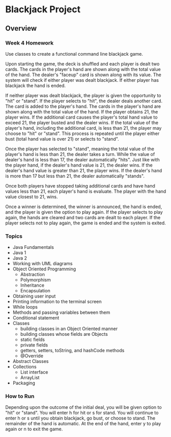 # Blackjack Project

## Overview
### Week 4 Homework
Use classes to create a functional command line blackjack game.

Upon starting the game, the deck is shuffled and each player is dealt two cards. The cards in the player's hand are shown along with the total value of the hand. The dealer's "faceup" card is shown along with its value. The system will check if either player was dealt blackjack. If either player has blackjack the hand is ended.

If neither player was dealt blackjack, the player is given the opportunity to "hit" or "stand". If the player selects to "hit", the dealer deals another card. The card is added to the player's hand. The cards in the player's hand are shown along with the total value of the hand. If the player obtains 21, the player wins. If the additional card causes the player's total hand value to exceed 21, the player busted and the dealer wins. If the total value of the player's hand, including the additional card, is less than 21, the player may choose to "hit" or "stand". This process is repeated until the player either bust (total hand value is over 21) or selects to "stand".

Once the player has selected to "stand", meaning the total value of the player's hand is less than 21, the dealer takes a turn. While the value of dealer's hand is less than 17, the dealer automatically "hits". Just like with the player hand, if the dealer's hand value is 21, the dealer wins. If the dealer's hand value is greater than 21, the player wins. If the dealer's hand is more than 17 but less than 21, the dealer automatically "stands".

Once both players have stopped taking additional cards and have hand values less than 21, each player's hand is evaluate. The player with the hand value closest to 21, wins.

Once a winner is determined, the winner is announced, the hand is ended, and the player is given the option to play again. If the player selects to play again, the hands are cleared and two cards are dealt to each player. If the player selects not to play again, the game is ended and the system is exited.

### Topics
* Java Fundamentals
* Java 1
* Java 2
* Working with UML diagrams
* Object Oriented Programming
  - Abstraction
  - Polymorphism
  - Inheritance
  - Encapsulation
* Obtaining user input
* Printing information to the terminal screen
* While loops
* Methods and passing variables between them
* Conditional statement
* Classes
  - building classes in an Object Oriented manner
  - building classes whose fields are Objects
  - static fields
  - private fields
  - getters, setters, toString, and hashCode methods
  - @Override
* Abstract Classes
* Collections
  - List interface
  - ArrayList
* Packaging

### How to Run
Depending upon the outcome of the initial deal, you will be given option to "hit" or "stand". You will enter h for hit or s for stand. You will continue to enter h or s until you obtain blackjack, go bust, or choose to stand. The remainder of the hand is automatic. At the end of the hand, enter y to play again or n to exit the game.
